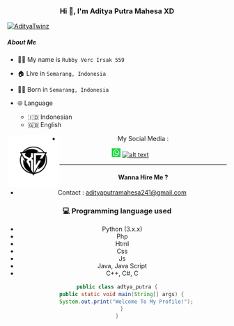 <h3 align="center">Hi 👋, I'm Aditya Putra Mahesa XD</h3>

[![AdityaTwinz](https://i.ibb.co/BZ3k3gH/20230710-172311-0000.png)](https://wa.me/+6283861183874?text=*Assalamualaikum%20Bang*)



##### About Me

 - 👨‍🦱 My name is `Rubby Verc Irsak 559`

 - 🏠 Live in `Semarang, Indonesia`

 - 👶🏻 Born in `Semarang, Indonesia`

 - 🌐 Language

   - 🇮🇩 Indonesian
   - 🇬🇧 English


<img src="https://github.com/Xyaa-Code/Xyaa-Code/blob/main/assets/images__1___7_-removebg-preview.png" width="120" height="120" align="left">
<center>


- My Social Media :


<a href="https://wa.me/+6283861183874?text=Asalamualaikum+bang"><img src="https://github.com/Yayan-XD/Yayan-XD/blob/master/img/whatsapp.png" alt="alt text" width="20" height="20"></a>
<a href="https://www.facebook.com/AD1TY4"><img src="https://upload.wikimedia.org/wikipedia/commons/5/51/Facebook_f_logo_%282019%29.svg" alt="alt text" width="20" height="20"></a>
&nbsp;&nbsp;     &nbsp;&nbsp;    &nbsp;&nbsp;   &nbsp;&nbsp;   &nbsp;&nbsp;   
___

#### Wanna Hire Me ?

- Contact : adityaputramahesa241@gmail.com

### 💻 Programming language used

- Python (3.x.x)
- Php
- Html
- Css
- Js
- Java, Java Script
- C++, C#, C

```JAVA
public class adtya_putra {
   public static void main(String[] args) {
      System.out.print("Welcome To My Profile!");
   }
}
```
